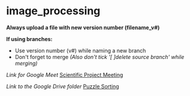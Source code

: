 # image_processing

**Always upload a file with new version number (filename_v#)**

**If using branches:**
- Use version number (v#) while naming a new branch
- Don't forget to merge
*(Also don't tick '[ ]delete source branch' while merging)*

*Link for Google Meet* [Scientific Project Meeting](https://meet.google.com/kns-kcok-xtg)

*Link to the Google Drive folder* [Puzzle Sorting](https://drive.google.com/drive/folders/1O4Bw5FVAzGMo3rnAU1gaJkexLI0bBIaP?usp=sharing)
